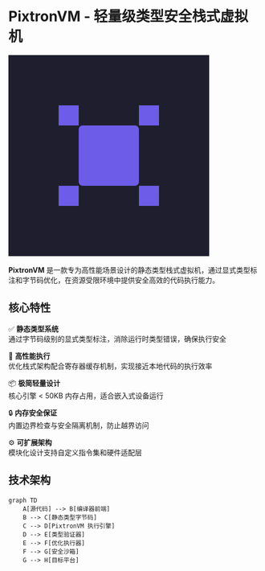 # PixtronVM - 轻量级类型安全栈式虚拟机

![PixotronVM](./logo.svg)

**PixtronVM** 是一款专为高性能场景设计的静态类型栈式虚拟机，通过显式类型标注和字节码优化，在资源受限环境中提供安全高效的代码执行能力。

## 核心特性

✅ **静态类型系统**  
通过字节码级别的显式类型标注，消除运行时类型错误，确保执行安全

🚀 **高性能执行**  
优化栈式架构配合寄存器缓存机制，实现接近本地代码的执行效率

📦 **极简轻量设计**  
核心引擎 < 50KB 内存占用，适合嵌入式设备运行

🔒 **内存安全保证**  
内置边界检查与安全隔离机制，防止越界访问

⚙️ **可扩展架构**  
模块化设计支持自定义指令集和硬件适配层

## 技术架构

```mermaid
graph TD
    A[源代码] --> B[编译器前端]
    B --> C[静态类型字节码]
    C --> D[PixtronVM 执行引擎]
    D --> E[类型验证器]
    E --> F[优化执行器]
    F --> G[安全沙箱]
    G --> H[目标平台]